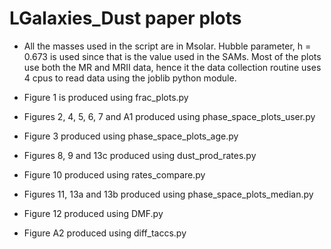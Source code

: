 # LGalaxies_Dust paper plots

* All the masses used in the script are in Msolar. Hubble parameter, h = 0.673 is used since that is the value used in the SAMs. Most of the plots use both the MR and MRII data, hence it the data collection routine uses 4 cpus to read data using the joblib python module.

* Figure 1 is produced using frac_plots.py
* Figures 2, 4, 5, 6, 7 and A1 produced using phase_space_plots_user.py
* Figure 3 produced using phase_space_plots_age.py
* Figures 8, 9 and 13c produced using dust_prod_rates.py
* Figure 10 produced using rates_compare.py
* Figures 11, 13a and 13b produced using phase_space_plots_median.py
* Figure 12 produced using DMF.py
* Figure A2 produced using diff_taccs.py
